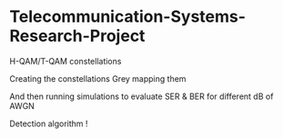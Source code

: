 # Telecommunication-Systems-Research-Project
H-QAM/T-QAM constellations

Creating the constellations
Grey mapping them

And then running simulations to evaluate SER & BER for different dB of AWGN

Detection algorithm !
